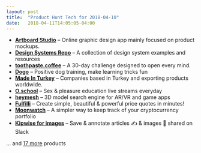 ```yaml
---
layout: post
title:  "Product Hunt Tech for 2018-04-10"
date:   2018-04-11T14:05:05-04:00
---
```


* **[Artboard Studio](https://www.producthunt.com/posts/artboard-studio?utm_campaign=producthunt-api&utm_medium=api&utm_source=Application%3A+Daily+Digest+RSS+%28ID%3A+3202%29)** – Online graphic design app mainly focused on product mockups.
* **[Design Systems Repo](https://www.producthunt.com/posts/design-systems-repo?utm_campaign=producthunt-api&utm_medium=api&utm_source=Application%3A+Daily+Digest+RSS+%28ID%3A+3202%29)** – A collection of design system examples and resources
* **[toothpaste.coffee](https://www.producthunt.com/posts/toothpaste-coffee?utm_campaign=producthunt-api&utm_medium=api&utm_source=Application%3A+Daily+Digest+RSS+%28ID%3A+3202%29)** – A 30-day challenge designed to open every mind.
* **[Dogo](https://www.producthunt.com/posts/dogo?utm_campaign=producthunt-api&utm_medium=api&utm_source=Application%3A+Daily+Digest+RSS+%28ID%3A+3202%29)** – Positive dog training, make learning tricks fun
* **[Made In Turkey](https://www.producthunt.com/posts/made-in-turkey?utm_campaign=producthunt-api&utm_medium=api&utm_source=Application%3A+Daily+Digest+RSS+%28ID%3A+3202%29)** – Companies based in Turkey and exporting products worldwide.
* **[O.school](https://www.producthunt.com/posts/o-school-2?utm_campaign=producthunt-api&utm_medium=api&utm_source=Application%3A+Daily+Digest+RSS+%28ID%3A+3202%29)** – Sex & pleasure education live streams everyday
* **[heymesh](https://www.producthunt.com/posts/heymesh?utm_campaign=producthunt-api&utm_medium=api&utm_source=Application%3A+Daily+Digest+RSS+%28ID%3A+3202%29)** – 3D model search engine for AR/VR and game apps
* **[Fulfilli](https://www.producthunt.com/posts/fulfilli-3?utm_campaign=producthunt-api&utm_medium=api&utm_source=Application%3A+Daily+Digest+RSS+%28ID%3A+3202%29)** – Create simple, beautiful & powerful price quotes in minutes!
* **[Moonwatch](https://www.producthunt.com/posts/moonwatch?utm_campaign=producthunt-api&utm_medium=api&utm_source=Application%3A+Daily+Digest+RSS+%28ID%3A+3202%29)** – A simpler way to keep track of your cryptocurrency portfolio
* **[Kipwise for images](https://www.producthunt.com/posts/kipwise-for-images?utm_campaign=producthunt-api&utm_medium=api&utm_source=Application%3A+Daily+Digest+RSS+%28ID%3A+3202%29)** – Save & annotate articles ✍ & images 📸 shared on Slack

… and [17 more](https://www.producthunt.com/tech) products